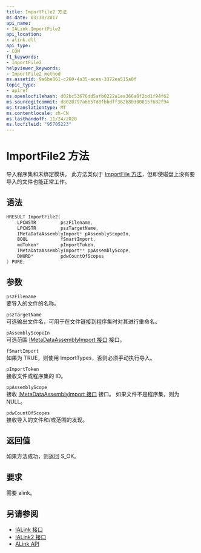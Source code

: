 ```yaml
---
title: ImportFile2 方法
ms.date: 03/30/2017
api_name:
- IALink.ImportFile2
api_location:
- alink.dll
api_type:
- COM
f1_keywords:
- ImportFile2
helpviewer_keywords:
- ImportFile2 method
ms.assetid: 9a6be861-c260-4a35-acea-3372ea515a0f
topic_type:
- apiref
ms.openlocfilehash: d02bc53676dd5afb0222a1ea366a8f2bd1f94f62
ms.sourcegitcommit: d8020797a6657d0fbbdff362b80300815f682f94
ms.translationtype: MT
ms.contentlocale: zh-CN
ms.lasthandoff: 11/24/2020
ms.locfileid: "95705223"
---
```

# <a name="importfile2-method"></a>ImportFile2 方法

导入程序集和未绑定模块。 此方法类似于 [ImportFile 方法](importfile-method.md)，但即使磁盘上没有要导入的文件也能正常工作。  
  
## <a name="syntax"></a>语法  
  
```cpp  
HRESULT ImportFile2(  
    LPCWSTR         pszFilename,  
    LPCWSTR         pszTargetName,  
    IMetaDataAssemblyImport* pAssemblyScopeIn,  
    BOOL            fSmartImport,  
    mdToken*        pImportToken,  
    IMetaDataAssemblyImport** ppAssemblyScope,  
    DWORD*          pdwCountOfScopes  
) PURE;  
```  
  
## <a name="parameters"></a>参数  

 `pszFilename`  
 要导入的文件的名称。  
  
 `pszTargetName`  
 可选输出文件名，可用于在文件链接到程序集时对其进行重命名。  
  
 `pAssemblyScopeIn`  
 可选范围 [IMetaDataAssemblyImport 接口](../metadata/imetadataassemblyimport-interface.md) 接口。  
  
 `fSmartImport`  
 如果为 TRUE，则使用 ImportTypes，否则必须手动执行导入。  
  
 `pImportToken`  
 接收文件或程序集的 ID。  
  
 `ppAssemblyScope`  
 接收 [IMetaDataAssemblyImport 接口](../metadata/imetadataassemblyimport-interface.md) 接口。 如果文件不是程序集，则为 NULL。  
  
 `pdwCountOfScopes`  
 接收导入的文件和/或范围的发现。  
  
## <a name="return-value"></a>返回值  

 如果方法成功，则返回 S_OK。  
  
## <a name="requirements"></a>要求  

 需要 alink。  
  
## <a name="see-also"></a>另请参阅

- [IALink 接口](ialink-interface.md)
- [IALink2 接口](ialink2-interface.md)
- [ALink API](index.md)
